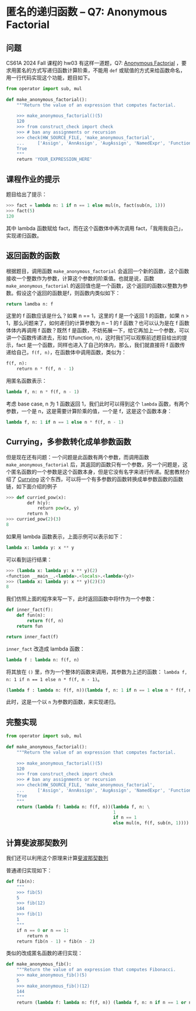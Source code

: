 # 匿名的递归函数 – Q7: Anonymous Factorial

## 问题

CS61A 2024 Fall 课程的 hw03 有这样一道题，Q7: [Anonymous Factorial](https://cs61a.org/hw/hw03/#q7-anonymous-factorial) ，要求用匿名的方式写递归函数计算阶乘，不能用 `def` 或赋值的方式来给函数命名，用一行代码实现这个功能，题目如下。

```python
from operator import sub, mul
 
def make_anonymous_factorial():
    """Return the value of an expression that computes factorial.
 
    >>> make_anonymous_factorial()(5)
    120
    >>> from construct_check import check
    >>> # ban any assignments or recursion
    >>> check(HW_SOURCE_FILE, 'make_anonymous_factorial',
    ...     ['Assign', 'AnnAssign', 'AugAssign', 'NamedExpr', 'FunctionDef', 'Recursion'])
    True
    """
    return 'YOUR_EXPRESSION_HERE'
```

## 课程作业的提示

题目给出了提示：

```python
>>> fact = lambda n: 1 if n == 1 else mul(n, fact(sub(n, 1)))
>>> fact(5)
120
```

其中 lambda 函数赋给 fact，而在这个函数体中再次调用 fact，「我用我自己」，实现递归函数。

## 返回函数的函数

根据题目，调用函数 `make_anonymous_factorial` 会返回一个新的函数，这个函数接收一个整数作为参数，计算这个参数的阶乘值。也就是说，函数 `make_anonymous_factorial` 的返回值也是一个函数，这个返回的函数以整数为参数。假设这个返回的函数是f，则函数内类似如下：

```python
return lamdba n: f
```

这里的 f 函数应该是什么？如果 n == 1，这里的 f 是一个返回 1 的函数，如果 n > 1，那么问题来了，如何递归的计算参数为 n – 1 的 f 函数？也可以认为是在 f 函数体体内再调用 f 函数？既然 f 是函数，不妨拓展一下，给它再加上一个参数，可以讲一个函数传递进去，形如 f(function, n)，这时我们可以观察前述题目给出的提示，fact 是一个函数，同样也进入了自己的体内，那么，我们就直接将 f 函数传递给自己，`f(f, n)`，在函数体中调用函数，类似为：

```python
f(f, n):
    return n * f(f, n - 1)
```

用匿名函数表示：

```python
lambda f, n: n * f(f, n - 1)
```

考虑 base case, n 为 1 函数返回 1，我们此时可以得到这个 `lambda` 函数，有两个参数，一个是 n，这是需要计算阶乘的值，一个是 f，这是这个函数本身：

```python
lambda f, n: 1 if n == 1 else n * f(f, n - 1)
```

## Currying，多参数转化成单参数函数

但是现在还有问题：一个问题是此函数有两个参数，而调用函数 `make_anonymous_factorial` 后，其返回的函数只有一个参数，另一个问题是，这个匿名函数的一个参数是这个函数本身，但是它没有名字来进行传递。配套教材介绍了 [Currying](https://www.composingprograms.com/pages/16-higher-order-functions.html#currying) 这个东西，可以将一个有多参数的函数转换成单参数函数的函数链，如下面介绍的例子

```python
>>> def curried_pow(x):
        def h(y):
            return pow(x, y)
        return h
>>> curried_pow(2)(3)
8
```

如果用 lambda 函数表示，上面示例可以表示如下：

```python
lambda x: lambda y: x ** y
```

可以看到运行结果：

```python
>>> (lambda x: lambda y: x ** y)(2)
<function __main__.<lambda>.<locals>.<lambda>(y)>
>>> (lambda x: lambda y: x ** y)(2)(3)
8
```

我们仿照上面的程序来写一下，此时返回函数中将f作为一个参数：

```python
def inner_fact(f):
    def fun(n):
        return f(f, n)
    return fun

return inner_fact(f)
```

`inner_fact` 改造成 lambda 函数：

```python
lambda f : lambda n: f(f, n)
```

将其放在 `()` 里，作为一个整体的函数来调用，其参数为上述的函数： `lambda f, n: 1 if n == 1 else n * f(f, n - 1)`。

```python
(lambda f : lambda n: f(f, n))(lambda f, n: 1 if n == 1 else n * f(f, n - 1))
```

此时，这是一个以 `n` 为参数的函数，来实现递归。

## 完整实现

```python
from operator import sub, mul
 
def make_anonymous_factorial():
    """Return the value of an expression that computes factorial.
 
    >>> make_anonymous_factorial()(5)
    120
    >>> from construct_check import check
    >>> # ban any assignments or recursion
    >>> check(HW_SOURCE_FILE, 'make_anonymous_factorial',
    ...     ['Assign', 'AnnAssign', 'AugAssign', 'NamedExpr', 'FunctionDef', 'Recursion'])
    True
    """
    return (lambda f: lambda n: f(f, n))(lambda f, n: \
                                         1 
                                         if n == 1 
                                         else mul(n, f(f, sub(n, 1))))
```

## 计算斐波那契数列

我们还可以利用这个原理来计算[斐波那契数列](https://zh.wikipedia.org/wiki/%E6%96%90%E6%B3%A2%E9%82%A3%E5%A5%91%E6%95%B0)

普通递归实现如下：

```python
def fib(n):
    """
    >>> fib(5)
    5
    >>> fib(12)
    144
    >>> fib(1)
    1
    """
    if n == 0 or n == 1:
        return n
    return fib(n - 1) + fib(n - 2)
```

类似的改成匿名函数的递归实现：

```python
def make_anonymous_fib():
    """Return the value of an expression that computes Fibonacci.
    >>> make_anonymous_fib()(5)
    5
    >>> make_anonymous_fib()(12)
    144
    """
    return (lambda f: lambda n: f(f, n)) (lambda f, n: n if n == 1 or n == 0 else f(f, n - 1) + f(f, n - 2))
```

